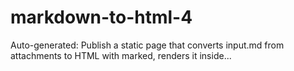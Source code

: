 # markdown-to-html-4
Auto-generated: Publish a static page that converts input.md from attachments to HTML with marked, renders it inside...
